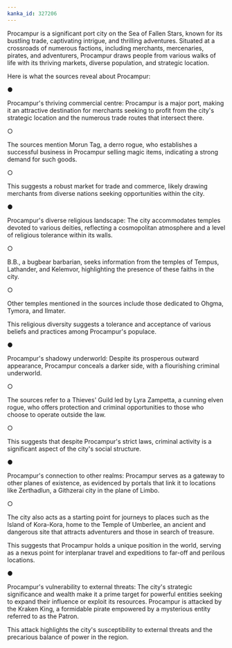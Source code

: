 ```yaml
---
kanka_id: 327206
---
```


Procampur is a significant port city on the Sea of Fallen Stars, known for its bustling trade, captivating intrigue, and thrilling adventures. Situated at a crossroads of numerous factions, including merchants, mercenaries, pirates, and adventurers, Procampur draws people from various walks of life with its thriving markets, diverse population, and strategic location.

Here is what the sources reveal about Procampur:

●

Procampur's thriving commercial centre: Procampur is a major port, making it an attractive destination for merchants seeking to profit from the city's strategic location and the numerous trade routes that intersect there.

○

The sources mention Morun Tag, a derro rogue, who establishes a successful business in Procampur selling magic items, indicating a strong demand for such goods.

○

This suggests a robust market for trade and commerce, likely drawing merchants from diverse nations seeking opportunities within the city.

●

Procampur's diverse religious landscape: The city accommodates temples devoted to various deities, reflecting a cosmopolitan atmosphere and a level of religious tolerance within its walls.

○

B.B., a bugbear barbarian, seeks information from the temples of Tempus, Lathander, and Kelemvor, highlighting the presence of these faiths in the city.

○

Other temples mentioned in the sources include those dedicated to Ohgma, Tymora, and Ilmater.

This religious diversity suggests a tolerance and acceptance of various beliefs and practices among Procampur's populace.

●

Procampur's shadowy underworld: Despite its prosperous outward appearance, Procampur conceals a darker side, with a flourishing criminal underworld.

○

The sources refer to a Thieves' Guild led by Lyra Zampetta, a cunning elven rogue, who offers protection and criminal opportunities to those who choose to operate outside the law.

○

This suggests that despite Procampur's strict laws, criminal activity is a significant aspect of the city's social structure.

●

Procampur's connection to other realms: Procampur serves as a gateway to other planes of existence, as evidenced by portals that link it to locations like Zerthadlun, a Githzerai city in the plane of Limbo.

○

The city also acts as a starting point for journeys to places such as the Island of Kora-Kora, home to the Temple of Umberlee, an ancient and dangerous site that attracts adventurers and those in search of treasure.

This suggests that Procampur holds a unique position in the world, serving as a nexus point for interplanar travel and expeditions to far-off and perilous locations.

●

Procampur's vulnerability to external threats: The city's strategic significance and wealth make it a prime target for powerful entities seeking to expand their influence or exploit its resources. Procampur is attacked by the Kraken King, a formidable pirate empowered by a mysterious entity referred to as the Patron.

 This attack highlights the city's susceptibility to external threats and the precarious balance of power in the region.